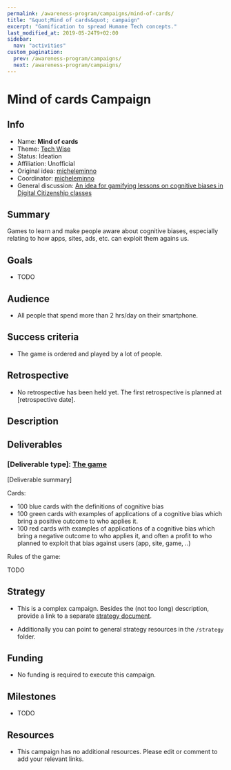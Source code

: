 ```yaml
---
permalink: /awareness-program/campaigns/mind-of-cards/
title: "&quot;Mind of cards&quot; campaign"
excerpt: "Gamification to spread Humane Tech concepts."
last_modified_at: 2019-05-24T9+02:00
sidebar:
  nav: "activities"
custom_pagination:
  prev: /awareness-program/campaigns/
  next: /awareness-program/campaigns/
---
```


<!-- Please fill in the information below each header according to the instructions.

       - Do NOT remove section headers. Instead add the placeholder text if the section is not needed.
       - You can leave the comments. They can be helpful when editing the issue later on.
       - Replace brackets with appropriate information (unless part of a link), leaving formatting intact.
       - The non-comments texts below provide examples, unless they are placeholder text

    Note: You will not be wasting your time documenting all this. The information in this issue
          should be copied to the Campaign README.md after your feedback is incorporated.
-->

# Mind of cards Campaign

<!-- Please fill in the information below each header according to the instructions.

       - Do NOT remove section headers. Instead add the placeholder text if the section is not needed.
       - You can leave the comments. They can be helpful when editing the issue later on.
       - Replace brackets with appropriate information (unless part of a link), leaving formatting intact.
       - The non-comments texts below provide examples, unless they are placeholder text

    Note: You will not be wasting your time documenting all this. The information in this issue
          should be copied to the Campaign README.md after your feedback is incorporated.
-->

## Info

<!-- Provide short name that reflects the gist of the campaign, used as working title.
      Also add the link to community forum topic that is used for general discussion.

      Valid values for 'Status' are: Ideation, Preparing, Launched, Finished
      Valid values for 'Affiliation' are: Official, Unofficial
      Original idea: Link to forum user that first came up with campaign idea
      Coordinator: Link to forum user responsible for coordinating tasks for this campaign, or 'TBD'
-->

- Name: **Mind of cards**
- Theme: [Tech Wise ](https://github.com/humanetech-community/humanetech-community-awareness/blob/master/themes/tech-wise/README.md)
- Status: Ideation
- Affiliation: Unofficial
- Original idea: [micheleminno](https://community.humanetech.com/u/micheleminno/summary)
- Coordinator: [micheleminno](https://community.humanetech.com/u/micheleminno/summary)
- General discussion: [An idea for gamifying lessons on cognitive biases in Digital Citizenship classes](https://community.humanetech.com/t/an-idea-for-gamifying-lessons-on-cognitive-biases-in-digital-citizenship-classes/3096)

## Summary

<!-- Clear and concise explanation in 1-3 lines of text. -->

Games to learn and make people aware about cognitive biases, especially relating to how apps, sites, ads, etc. can exploit them agains us.

## Goals

<!-- Bullet list of the intended effects of the campaign, separated by empty lines. -->

- TODO

## Audience

<!-- The demographic audience the campaign is targeted to. -->

- All people that spend more than 2 hrs/day on their smartphone.

## Success criteria

<!-- (optional) Bullet list detailing how success is measured. -->

- The game is ordered and played by a lot of people.

## Retrospective

<!-- (optional) Analysis of results after campaign has ended, to see if success criteria were met, and to learn lessons for future campaigns. Use the placeholder text is no retrospective was held yet. Add a date indicator if possible (e.g. 'after 3 months', '24-11-2018'). -->

- No retrospective has been held yet. The first retrospective is planned at [retrospective date].

## Description

<!-- A longer, more elaborate description (one or more paragraphs of text) -->



## Deliverables

<!-- Sub-headers with the planned deliverables and their summaries. Update this later to reflect changes.  The second sub-header gives an example. -->

### [Deliverable type]: [The game](deliverable-url)

[Deliverable summary]


Cards:
- 100 blue cards with the definitions of cognitive bias
- 100 green cards with examples of applications of a cognitive bias which bring a positive outcome to who applies it.
- 100 red cards with examples of applications of a cognitive bias which bring a negative outcome to who applies it, and often a profit to who planned to exploit that bias against users (app, site, game, ..)

Rules of the game:

TODO

## Strategy

<!-- Outline the (draft) strategy required to attain the success criteria (one or more paragraphs of text, use formatting - like lists - where appropriate). Use this placeholder text if this section is not needed:

- This campaign does not require a strategy. Strategy is defined on the Theme, or in Deliverables.
 -->

- This is a complex campaign. Besides the (not too long) description, provide a link to a separate [strategy document](campaigns/[campaign-folder]/campaign-strategy.md).

- Additionally you can point to general strategy resources in the `/strategy` folder.

## Funding

<!-- (optional) Financial requirements, required budget, ways to obtain funds (keep it short, couple of paragraphs, some bullets). If necessary link to separate detailed funding document. Use the placeholder text if no funding is required. -->

- No funding is required to execute this campaign.

## Milestones

<!-- (optional) Bullet list of past and future milestones for the campaign. Or placeholder bullet "No milestones have been defined." -->

- TODO

## Resources

<!-- (optional) Links to relevant folders, files and external information, or leave the placeholder text. -->

- This campaign has no additional resources. Please edit or comment to add your relevant links.

